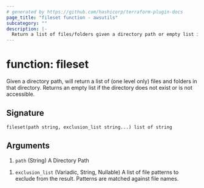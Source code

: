 ```yaml
---
# generated by https://github.com/hashicorp/terraform-plugin-docs
page_title: "fileset function - awsutils"
subcategory: ""
description: |-
  Return a list of files/folders given a directory path or empty list if there are any errors
---
```


# function: fileset

Given a directory path, will return a list of (one level only) files and folders in that directory. Returns an empty list if the directory does not exist or is not accessible.



## Signature

<!-- signature generated by tfplugindocs -->
```text
fileset(path string, exclusion_list string...) list of string
```

## Arguments

<!-- arguments generated by tfplugindocs -->
1. `path` (String) A Directory Path
<!-- variadic argument generated by tfplugindocs -->
1. `exclusion_list` (Variadic, String, Nullable) A list of file patterns to exclude from the result. Patterns are matched against file names.
